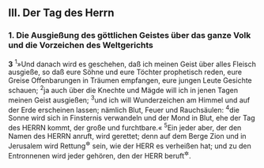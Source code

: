 ## III. Der Tag des Herrn

### 1. Die Ausgießung des göttlichen Geistes über das ganze Volk und die Vorzeichen des Weltgerichts

__3__
<sup>1</sup>»Und danach wird es geschehen, daß ich meinen Geist über alles Fleisch ausgieße, so daß eure Söhne und eure Töchter prophetisch reden, eure Greise Offenbarungen in Träumen empfangen, eure jungen Leute Gesichte schauen;
<sup>2</sup>ja auch über die Knechte und Mägde will ich in jenen Tagen meinen Geist ausgießen;
<sup>3</sup>und ich will Wunderzeichen am Himmel und auf der Erde erscheinen lassen; nämlich Blut, Feuer und Rauchsäulen:
<sup>4</sup>die Sonne wird sich in Finsternis verwandeln und der Mond in Blut, ehe der Tag des HERRN kommt, der große und furchtbare.«
<sup>5</sup>Ein jeder aber, der den Namen des HERRN anruft, wird gerettet; denn auf dem Berge Zion und in Jerusalem wird Rettung<sup title="oder: ein Entrinnen = eine entronnene Schar">&#x2732;</sup> sein, wie der HERR es verheißen hat; und zu den Entronnenen wird jeder gehören, den der HERR beruft<sup title="vgl. Röm 10,13">&#x2732;</sup>.
